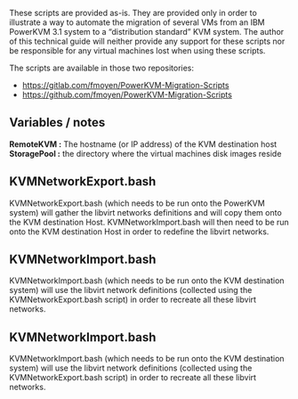 These scripts are provided as-is. They are provided only in order to illustrate a way to automate the migration of several VMs from an IBM PowerKVM 3.1 system to a “distribution standard” KVM system.
The author of this technical guide will neither provide any support for these scripts nor be responsible for any virtual machines lost when using these scripts.

The scripts are available in those two repositories:

* https://gitlab.com/fmoyen/PowerKVM-Migration-Scripts
* https://github.com/fmoyen/PowerKVM-Migration-Scripts

## Variables / notes
**RemoteKVM :** The hostname (or IP address) of the KVM destination host 
**StoragePool :** the directory where the virtual machines disk images reside

## KVMNetworkExport.bash

KVMNetworkExport.bash (which needs to be run onto the PowerKVM system) will gather the libvirt networks definitions and will copy them onto the KVM destination Host.
KVMNetworkImport.bash will then need to be run onto the KVM destination Host in order to redefine the libvirt networks.

## KVMNetworkImport.bash

KVMNetworkImport.bash (which needs to be run onto the KVM destination system) will use the libvirt network definitions (collected using the KVMNetworkExport.bash script) in order to recreate all these libvirt networks.

## KVMNetworkImport.bash

KVMNetworkImport.bash (which needs to be run onto the KVM destination system) will use the libvirt network definitions (collected using the KVMNetworkExport.bash script) in order to recreate all these libvirt networks.
